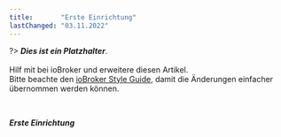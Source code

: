 ```yaml
---
title:       "Erste Einrichtung"
lastChanged: "03.11.2022"
---
```



?> ***Dies ist ein Platzhalter***.
   <br><br>
   Hilf mit bei ioBroker und erweitere diesen Artikel.  
   Bitte beachte den [ioBroker Style Guide](community/styleguidedoc), 
   damit die Änderungen einfacher übernommen werden können.

<br>

***Erste Einrichtung***


